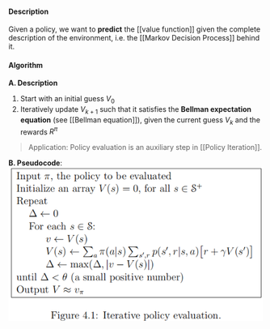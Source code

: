 #### Description
Given a policy, we want to **predict** the [[value function]] given the complete description of the environment, i.e. the [[Markov Decision Process]] behind it.

#### Algorithm

**A. Description**
1. Start with an initial guess $V_0$
2. Iteratively update $V_{k+1}$ such that it satisfies the **Bellman expectation equation** (see [[Bellman equation]]), given the current guess $V_k$ and the rewards $R^{\pi}$

> Application: Policy evaluation is an auxiliary step in [[Policy Iteration]].

**B. Pseudocode**:
![300](../resources/IterativePolicyIteration.png)
